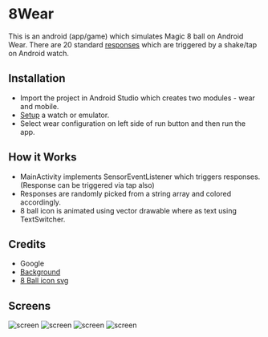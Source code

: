 # 8Wear
This is an android (app/game) which simulates Magic 8 ball on Android Wear.
There are 20 standard [responses](https://en.wikipedia.org/wiki/Magic_8-Ball#Possible_answers) which are triggered by a shake/tap on Android watch.

## Installation
- Import the project in Android Studio which creates two modules - wear and mobile.
- [Setup](http://developer.android.com/training/wearables/apps/creating.html) a watch or emulator.
- Select wear configuration on left side of run button and then run the app.

## How it Works
- MainActivity implements SensorEventListener which triggers responses.(Response can be triggered via tap also)
- Responses are randomly picked from a string array and colored accordingly.
- 8 ball icon is animated using vector drawable where as text using TextSwitcher.

## Credits
- Google
- [Background](http://www.oxygenna.com/news/new-free-set-of-material-design-backgrounds)
- [8 Ball icon svg](https://commons.wikimedia.org/wiki/File:8_ball_icon.svg)

## Screens
![screen](../master/img/init.png)
![screen](../master/img/blue.png)
![screen](../master/img/green.png)
![screen](../master/img/red.png)